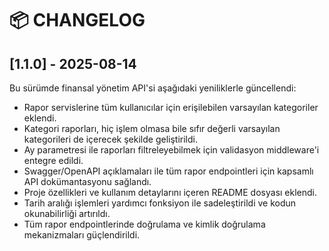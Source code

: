 # 📦 CHANGELOG

## [1.1.0] - 2025-08-14

Bu sürümde finansal yönetim API'si aşağıdaki yeniliklerle güncellendi:

- Rapor servislerine tüm kullanıcılar için erişilebilen varsayılan kategoriler eklendi.
- Kategori raporları, hiç işlem olmasa bile sıfır değerli varsayılan kategorileri de içerecek şekilde geliştirildi.
- Ay parametresi ile raporları filtreleyebilmek için validasyon middleware'i entegre edildi.
- Swagger/OpenAPI açıklamaları ile tüm rapor endpointleri için kapsamlı API dokümantasyonu sağlandı.
- Proje özellikleri ve kullanım detaylarını içeren README dosyası eklendi.
- Tarih aralığı işlemleri yardımcı fonksiyon ile sadeleştirildi ve kodun okunabilirliği artırıldı.
- Tüm rapor endpointlerinde doğrulama ve kimlik doğrulama mekanizmaları güçlendirildi.